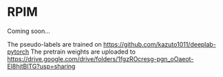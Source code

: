 # RPIM

Coming soon...

The pseudo-labels are trained on https://github.com/kazuto1011/deeplab-pytorch
The pretrain weights are uploaded to https://drive.google.com/drive/folders/1fgzROcresg-pgn_oOaeot-El8hjtBlTG?usp=sharing
